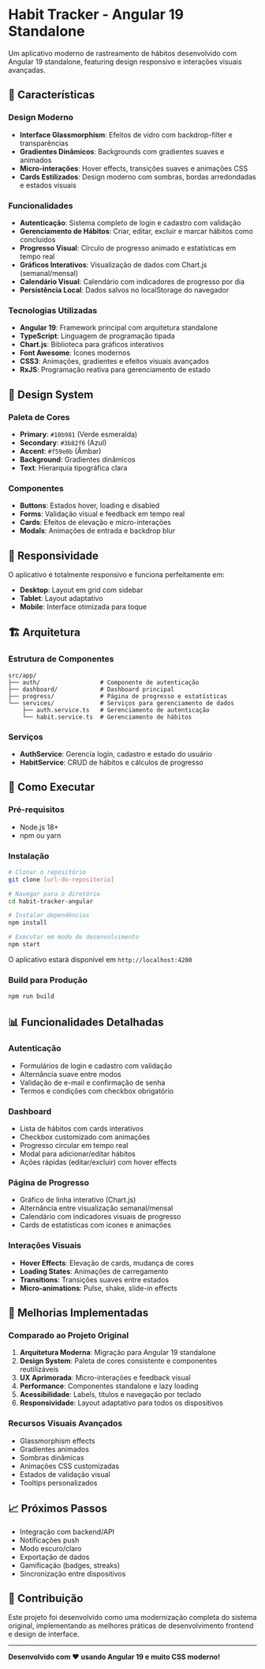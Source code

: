 # Habit Tracker - Angular 19 Standalone

Um aplicativo moderno de rastreamento de hábitos desenvolvido com Angular 19 standalone, featuring design responsivo e interações visuais avançadas.

## 🚀 Características

### Design Moderno
- **Interface Glassmorphism**: Efeitos de vidro com backdrop-filter e transparências
- **Gradientes Dinâmicos**: Backgrounds com gradientes suaves e animados
- **Micro-interações**: Hover effects, transições suaves e animações CSS
- **Cards Estilizados**: Design moderno com sombras, bordas arredondadas e estados visuais

### Funcionalidades
- **Autenticação**: Sistema completo de login e cadastro com validação
- **Gerenciamento de Hábitos**: Criar, editar, excluir e marcar hábitos como concluídos
- **Progresso Visual**: Círculo de progresso animado e estatísticas em tempo real
- **Gráficos Interativos**: Visualização de dados com Chart.js (semanal/mensal)
- **Calendário Visual**: Calendário com indicadores de progresso por dia
- **Persistência Local**: Dados salvos no localStorage do navegador

### Tecnologias Utilizadas
- **Angular 19**: Framework principal com arquitetura standalone
- **TypeScript**: Linguagem de programação tipada
- **Chart.js**: Biblioteca para gráficos interativos
- **Font Awesome**: Ícones modernos
- **CSS3**: Animações, gradientes e efeitos visuais avançados
- **RxJS**: Programação reativa para gerenciamento de estado

## 🎨 Design System

### Paleta de Cores
- **Primary**: `#10b981` (Verde esmeralda)
- **Secondary**: `#3b82f6` (Azul)
- **Accent**: `#f59e0b` (Âmbar)
- **Background**: Gradientes dinâmicos
- **Text**: Hierarquia tipográfica clara

### Componentes
- **Buttons**: Estados hover, loading e disabled
- **Forms**: Validação visual e feedback em tempo real
- **Cards**: Efeitos de elevação e micro-interações
- **Modals**: Animações de entrada e backdrop blur

## 📱 Responsividade

O aplicativo é totalmente responsivo e funciona perfeitamente em:
- **Desktop**: Layout em grid com sidebar
- **Tablet**: Layout adaptativo
- **Mobile**: Interface otimizada para toque

## 🏗️ Arquitetura

### Estrutura de Componentes
```
src/app/
├── auth/                 # Componente de autenticação
├── dashboard/            # Dashboard principal
├── progress/             # Página de progresso e estatísticas
└── services/             # Serviços para gerenciamento de dados
    ├── auth.service.ts   # Gerenciamento de autenticação
    └── habit.service.ts  # Gerenciamento de hábitos
```

### Serviços
- **AuthService**: Gerencia login, cadastro e estado do usuário
- **HabitService**: CRUD de hábitos e cálculos de progresso

## 🚀 Como Executar

### Pré-requisitos
- Node.js 18+
- npm ou yarn

### Instalação
```bash
# Clonar o repositório
git clone [url-do-repositorio]

# Navegar para o diretório
cd habit-tracker-angular

# Instalar dependências
npm install

# Executar em modo de desenvolvimento
npm start
```

O aplicativo estará disponível em `http://localhost:4200`

### Build para Produção
```bash
npm run build
```

## 📊 Funcionalidades Detalhadas

### Autenticação
- Formulários de login e cadastro com validação
- Alternância suave entre modos
- Validação de e-mail e confirmação de senha
- Termos e condições com checkbox obrigatório

### Dashboard
- Lista de hábitos com cards interativos
- Checkbox customizado com animações
- Progresso circular em tempo real
- Modal para adicionar/editar hábitos
- Ações rápidas (editar/excluir) com hover effects

### Página de Progresso
- Gráfico de linha interativo (Chart.js)
- Alternância entre visualização semanal/mensal
- Calendário com indicadores visuais de progresso
- Cards de estatísticas com ícones e animações

### Interações Visuais
- **Hover Effects**: Elevação de cards, mudança de cores
- **Loading States**: Animações de carregamento
- **Transitions**: Transições suaves entre estados
- **Micro-animations**: Pulse, shake, slide-in effects

## 🎯 Melhorias Implementadas

### Comparado ao Projeto Original
1. **Arquitetura Moderna**: Migração para Angular 19 standalone
2. **Design System**: Paleta de cores consistente e componentes reutilizáveis
3. **UX Aprimorada**: Micro-interações e feedback visual
4. **Performance**: Componentes standalone e lazy loading
5. **Acessibilidade**: Labels, títulos e navegação por teclado
6. **Responsividade**: Layout adaptativo para todos os dispositivos

### Recursos Visuais Avançados
- Glassmorphism effects
- Gradientes animados
- Sombras dinâmicas
- Animações CSS customizadas
- Estados de validação visual
- Tooltips personalizados

## 📈 Próximos Passos

- Integração com backend/API
- Notificações push
- Modo escuro/claro
- Exportação de dados
- Gamificação (badges, streaks)
- Sincronização entre dispositivos

## 🤝 Contribuição

Este projeto foi desenvolvido como uma modernização completa do sistema original, implementando as melhores práticas de desenvolvimento frontend e design de interface.

---

**Desenvolvido com ❤️ usando Angular 19 e muito CSS moderno!**

